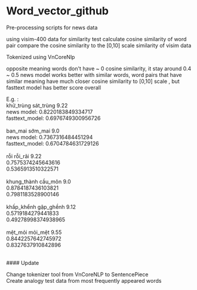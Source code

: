 # Word_vector_github
Pre-processing scripts for news data


using visim-400 data for similarity test
calculate cosine similarity of word pair
compare the cosine similarity to the [0,10] scale similarity of visim data

Tokenized using VnCoreNlp

opposite meaning words don't have ~ 0 cosine similarity, it stay around 0.4 ~ 0.5
news model works better with similar words, word pairs that have similar meaning have much closer cosine similarity to [0,10] scale , but fasttext model has better score overall 


E.g. :
<br/>
khử_trùng	sát_trùng	9.22<br/>
news model: 0.8220183849334717<br/>
fasttext_model: 0.6976749300956726<br/>
<br/>
ban_mai	sớm_mai	9.0<br/>
news model: 0.7367316484451294<br/>
fasttext_model: 0.6704784631729126<br/>
<br/>
rỗi	rỗi_rãi	9.22<br/>
0.7575374245643616<br/>
0.5365913510322571<br/>
<br/>
khung_thành	cầu_môn	9.0<br/>
0.8784187436103821<br/>
0.7981183528900146<br/>
<br/>
khấp_khểnh	gập_ghềnh	9.12<br/>
0.5719184279441833<br/>
0.49278998374938965<br/>
<br/>
mệt_mỏi	mỏi_mệt	9.55<br/>
0.8442257642745972<br/>
0.8327637910842896<br/>


<br/>
#### Update

Change tokenizer tool from VnCoreNLP to SentencePiece<br/>
Create analogy test data from most frequently appeared words
